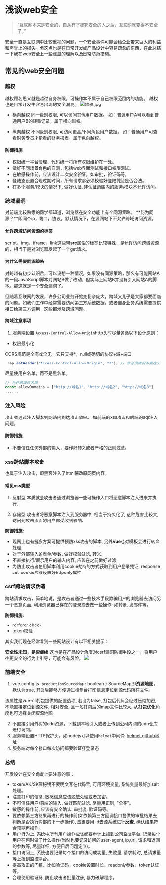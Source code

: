 # 浅谈web安全

> “互联网本来是安全的，自从有了研究安全的人之后，互联网就变得不安全了。”

安全一直是互联网中比较重视的问题，一个安全事件可能会给企业带来巨大的利益和声誉上的损失。但这点也是在日常开发或产品设计中容易疏忽的东西，在此总结一下我在web安全上一些浅显的理解以及日常防范措施。

## 常见的web安全问题
### 越权
越权顾名思义就是越过自身权限，可操作本不属于自己权限范围内的功能。
越权也是日常开发中容易出现的安全漏洞。
![越权.jpg](/docsimg/basics-websecure-1.jpg)

* 横向越权
同一级别权限, 可以访问其他用户数据。
如：普通用户A可以看到普通用户B的转账记录，属于横向越权。

* 纵向越权
不同级别权限, 可访问更高/不同角色用户数据。
如：普通用户可查看财务专员才能看的财务报表，属于纵向越权。


#### 防御措施
* 权限统一平台管理，代码统一将所有权限维护在一处。
* 做好不同场景角色的自测，包括web界面测试和接口权限测试。
* 在敏感操作前，应该设计二次安全验证，如审批，验证码等。
* 登陆态设置合理过期时间，所有请求都必须校验好登陆凭证是否合法。
* 在多个服务/模块的情况下, 做好认证, 非认证范围内的服务/模块不允许访问。

### 跨域漏洞
对前端比较熟悉的同学都知道，浏览器在安全功能上有个同源策略。
**何为同源？**即同个ip，端口，协议。默认情况下，在源网站下不允许跨域访问资源。

#### 允许跨域访问资源的标签
script，img，iframe，link这些带**src**属性的标签比较特殊，是允许访问跨域资源的，相当于是对浏览器发起了一个get请求。

#### 为什么需要同源策略
对跨越有初步认识后，可以设想一种情况，如果没有同源策略，那么有可能网站A的一段JavaScript脚本对网站B做了改动，但实际上网站B并没有引入网站A的脚本。那这就是一个安全漏洞了。

但随着互联网的发展，许多公司业务开始变复杂庞大，跨域又几乎是大家都要面临的问题。如我们工作中经常需要访问第三方系统数据，或者自身业务系统需要提供接口给第三方调用，这些都涉及跨域问题。

#### 跨域注意事项
1.  服务端设置 `Access-Control-Allow-Origin`http头时尽量遵循以下设计原则：
* 权限最小化

CORS规范是全有或全无。它只支持*，null或确切的协议+域+端口
```js
 rep.setHeader("Access-Control-Allow-Origin", "*"); // 非必须情况不要这么写
```

尽量使用白名单，而不是黑名单。
```js
// 允许跨域白名单
const allowDomains = ["http://域名1", "http://域名2", "http://域名3"]
......

```


### 注入风险
攻击者通过注入脚本到网站内到达攻击效果。
如前端的xss攻击和后端的sql注入问题。

#### 防御措施
* 不要信任任何外部的输入，要作好转义或者严格的正则过滤。

### xss跨站脚本攻击
也属于注入攻击，即黑客注入了html篡改原网页内容。

#### 常见xss类型
1. 反射型
本质就是攻击者通过浏览器一些可操作入口将恶意脚本注入进来并执行.

2. 存储型
攻击者将恶意脚本注入到服务器中, 相当于持久化了, 这种危害比较大, 访问到攻击页面的用户都受收到影响.


**防御措施:**
* 现网上也有挺多方案可提供预防xss攻击的脚本, 另外**vue**也对模板会进行转义处理.
* 对于外部输入的表单/参数, 做好校验过滤, 转义.
* 不直接执行/展示用户的输入内容, 应该在之前做好过滤
* 为防止攻击者使用脚本利用cookie劫持的方式获取到用户登录凭证, response set-cookie应该设置好httponly属性


### csrf跨站请求伪造
跨站请求攻击，简单地说，是攻击者通过一些技术手段欺骗用户的浏览器去访问另一个恶意页面, 利用浏览器已存在的登录态去做一些操作: 如转账, 发邮件等。

**防御措施:**
  * rerferer check
  * token校验



其实我们现在经常看到一些网站设计有以下相关提示：

**安全性未知，是否继续**
这也是在产品设计角度对csrf漏洞防御手段之一，将用户往更安全的行为上引导，可能会有风险。
![]((/docsimg/basics-websecure-2.png))


### 前端安全

1. vue.config.js {`productionSourceMap` : boolean }
SourceMap即**资源地图**，默认为true, 开启后能够方便通过控制台打印信息定位到源代码所在文件。

该属性是vue-cli打包提供的配置选项, 若设为false, 打包后代码会经过压缩加密, 不能直接定位到源文件, 相对安全, 且一般打包后的map文件比较大, 从**打包优化**角度也可选择关闭资源地图。


2. 不直接引用外网的cdn资源，下载到本地引入或者上传到公司内网的cdn仓库进行访问。
3. 服务端设置HTTP保护头，如nodejs可以使用`helmet`中间件: [helmet github地址]('https://github.com/helmetjs/helmet')
4. 服务端对每个接口每次访问都要验证好登录态


### 总结
开发设计在安全角度上要注意的事：
* token/AK/SK等秘钥不要明文写在代码里, 可用环境变量, 系统变量最好加salt处理。
* 注意打印的信息, 敏感信息应该脱敏处理或者加密。
* 不可信任用户/前端的输入, 做好匹配过滤. 尽量用正则, "全等"。
* 敏感的操作前, 应该有安全确认: 审批流, 验证码等。
* 要依赖第三方结果再进行的操作前(如依赖第三方回调接口提供的审批结果去判断是否执行内部的下一步操作), 应该要用 id去源系统进行**反查**, 确认结果符合预期再操作。
* 用户行为上, 系统中所有用户操作应该都要审计上报到公司监控平台, 记录每个用户在何时做了什么操作(当然也要记录访问的user-agent, ip,url, 请求和返回的参数等, 尽量详细, 方便日后问题定位)。
* 接口访问上, 系统也要记录每个接口的访问成功量, 失败量, 请求耗时, 总请求量等上报到监控平台。
* 提高攻击的门槛，比如验证码，cookie设置时长、readonly参数，token认证等。
* 合理使用验证码, 防止攻击者批量注册, 暴力破解程序。
